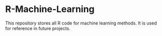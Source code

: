 # R-Machine-Learning

This repository stores all R code for machine learning methods.  It is used for reference in future projects.
